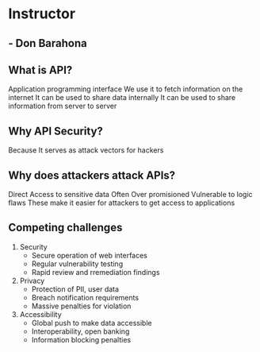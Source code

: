 # Instructor 
## - Don Barahona

## What is API?
Application programming interface
We use it to fetch information on the internet
It can be used to share data internally
It can be used to share information from server to server

## Why API Security?

Because It serves as attack vectors for hackers

## Why does attackers attack APIs?

Direct Access to sensitive data
Often Over promisioned
Vulnerable to logic flaws
These make it easier for attackers to get access to applications

## Competing challenges
1. Security
    * Secure operation of web interfaces
    * Regular vulnerability testing
    * Rapid review and rremediation findings
2. Privacy
    * Protection of PII, user data
    * Breach notification requirements
    * Massive penalties for violation
3. Accessibility
    * Global push to make data accessible
    * Interoperability, open banking
    * Information blocking penalties
